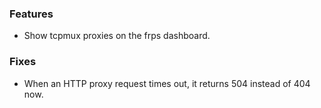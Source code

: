 ### Features

* Show tcpmux proxies on the frps dashboard.

### Fixes

* When an HTTP proxy request times out, it returns 504 instead of 404 now.

